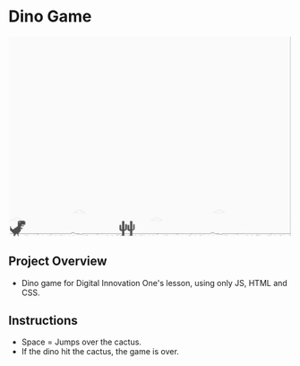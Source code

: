 # Dino Game
![cover](capaProjeto.png)

## Project Overview
* Dino game for Digital Innovation One's lesson, using only JS, HTML and CSS.

## Instructions
* Space = Jumps over the cactus.
* If the dino hit the cactus, the game is over.